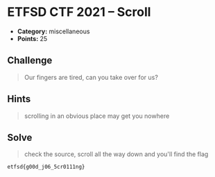 # ETFSD CTF 2021 – Scroll

- **Category:** miscellaneous
- **Points:** 25

## Challenge

> Our fingers are tired, can you take over for us?

## Hints

> scrolling in an obvious place may get you nowhere

## Solve

> check the source, scroll all the way down and you'll find the flag

```
etfsd{g00d_j06_5cr0111ng}
```